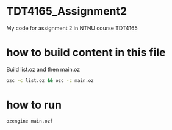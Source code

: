 # TDT4165_Assignment2 
My code for assignment 2 in NTNU course TDT4165

# how to build content in this file

Build list.oz and then main.oz

```bash
ozc -c list.oz && ozc -c main.oz
```

# how to run
```bash
ozengine main.ozf
```